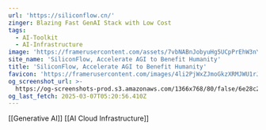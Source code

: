 ```yaml
---
url: 'https://siliconflow.cn/'
zinger: Blazing Fast GenAI Stack with Low Cost
tags:
  - AI-Toolkit
  - AI-Infrastructure
image: 'https://framerusercontent.com/assets/7vbNABnJobyuHg5UCpPrEhW3nYY.jpeg'
site_name: 'SiliconFlow, Accelerate AGI to Benefit Humanity'
title: 'SiliconFlow, Accelerate AGI to Benefit Humanity'
favicon: 'https://framerusercontent.com/images/4li2PjWxZJmoGkzXRMJWU1rJmI.svg'
og_screenshot_url: >-
  https://og-screenshots-prod.s3.amazonaws.com/1366x768/80/false/6e28c20c2a9331520db6e344bbb9afec93f65412fbae2636bfb19c171b40db8a.jpeg
og_last_fetch: 2025-03-07T05:20:56.410Z
---
```

[[Generative AI]] [[AI Cloud Infrastructure]]
